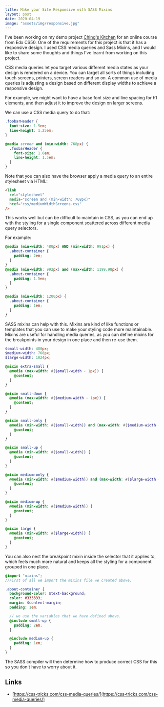 ```yaml
---
title: Make your Site Responsive with SASS Mixins
layout: post
date: 2020-04-19
image: "assets/img/responsive.jpg"
---
```


I've been working on my demo project [Ching's Kitchen]("http://chings-kitchen.ching-wang.io/") for an online course from Edx CS50. One of the requirements for this project is that it has a responsive design. I used CSS media queries and Sass Mixins, and I would like to share some thoughts and things I've learnt from working on this project.

CSS media queries let you target various different media states as your design is rendered on a device. You can target all sorts of things including touch screens, printers, screen readers and so on. A common use of media queries is adjusting a design based on different display widths to achieve a responsive design.

For example, we might want to have a base font size and line spacing for h1
elements, and then adjust it to improve the design on larger screens.

We can use a CSS media query to do that:

```css
.foobarHeader {
  font-size: 1.5em;
  line-height: 1.25em;
}

@media screen and (min-width: 768px) {
  .foobarHeader {
    font-size: 1.8em;
    line-height: 1.5em;
  }
}
```

Note that you can also have the browser apply a media query to an entire
stylesheet via HTML:

```html
<link
  rel="stylesheet"
  media="screen and (min-width: 768px)"
  href="css/mediumWidthScreens.css"
/>
```

This works well but can be difficult to maintain in CSS, as you can end up with
the styling for a single component scattered across different media query
selectors.

For example:

```css
@media (min-width: 480px) AND (min-width: 991px) {
  .about-container {
    padding: 2em;
  }
}
@media (min-width: 992px) and (max-width: 1199.98px) {
  .about-container {
    padding: 1.5em;
  }
}

@media (min-width: 1200px) {
  .about-container {
    padding: 1em;
  }
}
```

SASS mixins can help with this. Mixins are kind of like functions or templates
that you can use to make your styling code more maintainable. Mixins are useful for
handling media queries, as you can define mixins for the breakpoints in your design
in one place and then re-use them.

```scss
$small-width: 480px;
$medium-width: 768px;
$large-width: 1024px;

@mixin extra-small {
  @media (max-width: #{$small-width - 1px}) {
    @content;
  }
}

@mixin small-down {
  @media (max-width: #{$medium-width - 1px}) {
    @content;
  }
}

@mixin small-only {
  @media (min-width: #{$small-width}) and (max-width: #{$medium-width - 1px}) {
    @content;
  }
}

@mixin small-up {
  @media (min-width: #{$small-width}) {
    @content;
  }
}

@mixin medium-only {
  @media (min-width: #{$medium-width}) and (max-width: #{$large-width - 1px}) {
    @content;
  }
}

@mixin medium-up {
  @media (min-width: #{$medium-width}) {
    @content;
  }
}

@mixin large {
  @media (min-width: #{$large-width}) {
    @content;
  }
}
```

You can also nest the breakpoint mixin inside the selector that it applies to,
which feels much more natural and keeps all the styling for a component grouped
in one place.

```scss
@import "mixins";
//First of all we import the mixins file we created above.

.about-container {
  background-color: $text-background;
  color: #333333;
  margin: $content-margin;
  padding: 1em;

  // we use the variables that we have defined above.
  @include small-up {
    padding: 2em;
  }

  @include medium-up {
    padding: 1em;
  }
}
```

The SASS compiler will then determine how to produce correct CSS for this so you
don't have to worry about it.

## Links

- [https://css-tricks.com/css-media-queries/](https://css-tricks.com/css-media-queries/)
